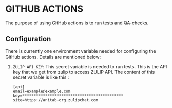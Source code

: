 # GITHUB ACTIONS

The purpose of using GitHub actions is to run tests and QA-checks.

## Configuration

There is currently one environment variable needed for configuring the GitHub actions. Details are mentioned below:

1. `ZULIP_API_KEY`: This secret variable is needed to run tests. This is the API key that we get from zulip to access ZULIP API. The content of this secret variable is like this :
    ```
    [api]
    email=example@example.com
    key=********************************************
    site=https://anitab-org.zulipchat.com
    ```